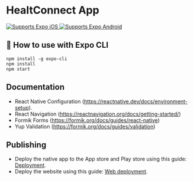 # HealtConnect App

<p>
  <!-- iOS -->
  <a href="https://itunes.apple.com/app/apple-store/id982107779">
    <img alt="Supports Expo iOS" longdesc="Supports Expo iOS" src="https://img.shields.io/badge/iOS-4630EB.svg?style=flat-square&logo=APPLE&labelColor=999999&logoColor=fff" />
  </a>
  <!-- Android -->
  <a href="https://play.google.com/store/apps/details?id=host.exp.exponent&referrer=blankexample">
    <img alt="Supports Expo Android" longdesc="Supports Expo Android" src="https://img.shields.io/badge/Android-4630EB.svg?style=flat-square&logo=ANDROID&labelColor=A4C639&logoColor=fff" />
  </a>
  
</p>

## 🚀 How to use with Expo CLI
    npm install -g expo-cli
    npm install
    npm start
  
## Documentation
- React Native Configuration (https://reactnative.dev/docs/environment-setup).
- React Navigation (https://reactnavigation.org/docs/getting-started/)
- Formik Forms  (https://formik.org/docs/guides/react-native)
- Yup Validation (https://formik.org/docs/guides/validation) 

## Publishing

- Deploy the native app to the App store and Play store using this guide: [Deployment](https://docs.expo.dev/distribution/app-stores/).
- Deploy the website using this guide: [Web deployment](https://docs.expo.dev/distribution/publishing-websites/).

